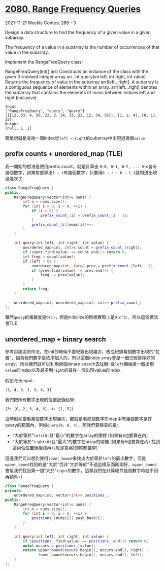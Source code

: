 # [2080. Range Frequency Queries](https://leetcode.com/problems/range-frequency-queries/)

2021-11-21 Weekly Contest 268 - 3

Design a data structure to find the frequency of a given value in a given subarray.

The frequency of a value in a subarray is the number of occurrences of that value in the subarray.

Implement the RangeFreqQuery class:

RangeFreqQuery(int[] arr) Constructs an instance of the class with the given 0-indexed integer array arr.
int query(int left, int right, int value) Returns the frequency of value in the subarray arr[left...right].
A subarray is a contiguous sequence of elements within an array. arr[left...right] denotes the subarray that contains the elements of nums between indices left and right (inclusive).

```
Input
["RangeFreqQuery", "query", "query"]
[[[12, 33, 4, 56, 22, 2, 34, 33, 22, 12, 34, 56]], [1, 2, 4], [0, 11, 33]]
Output
[null, 1, 2]
```

簡單說就是查詢一個index從`left ~ right`的subarray中出現過幾個`value`

## prefix counts + unordered_map (TLE)
我一開始的想法是使用prefix count，就是計算出 `0~0, 0~1, 0~2, ... 0~n`各有幾個數字，如果想要算出`l ~ r`有幾個數字，只要用`0 ~ r - 0 ~ l-1`就知道出現過幾次了:
```cpp
class RangeFreqQuery {
public:
    RangeFreqQuery(vector<int>& nums) {
        int n = nums.size();
        for (int i = 0; i < n; ++i) {
            if (i > 0) {
                prefix_count_[i] = prefix_count_[i - 1];
            }
            prefix_count_[i][nums[i]]++;
        }
    }
    
    int query(int left, int right, int value) {
        unordered_map<int, int>& count = prefix_count_[right];
        if (count.find(value) == count.end()) return 0;
        int freq = count[value];
        if (left > 0) {
            unordered_map<int, int>& prev = prefix_count_[left - 1];
            if (prev.find(value) != prev.end()) {
                freq -= prev[value];
            }
        }
        return freq;
    }
    
    unordered_map<int, unordered_map<int, int>> prefix_count_;
};
```

雖然`query`的複雜度是`O(1)`，但是initialize的時候實際上是`O(n^2)`，所以這個做法會TLE

## unordered_map + binary search
參考討論區的作法，在init的時候不要紀錄出現幾次，改成紀錄每個數字出現的"位置"，因為我們數字是依序加入的，所以這個index array會是一個已經排序好的array，所以我們就可以利用兩個binary search去找到: 從`left`開始第一個出現`value`的index以及最多到`right`的最後一個出現value的index

假設今天input:
```
[3, 4, 3, 3, 3, 4, 3]
```

我們把所有數字出現的位置記錄起來:
```
{3: [0, 2, 3, 4, 6], 4: [1, 5]}
```

這時假如要看某個數字出現幾次，那就是看那個數字在map中有幾個數字是在query的範圍內，例如`query(0, 6, 4)`，那我們要檢查的是:
- "大於等於"`left(0)`且"最小"的數字在array的哪裡 (如果有`0`也要算在內)
- "大於等於"`right(6)`且"最大"的數字在array的哪裡 (如果有`6`也要算在內)
找到這兩個位置後相減再`+1`就是答案(頭尾都要算)

這邊我們可以想到使用`lower_bound`來找出大於等於`left`的最小數字，但是`upper_bound`找到的是"大於"而非"大於等於"不過這樣反而剛剛好，`upper_bound`會幫我們找到第一個"大於"`right`的數字，這樣我們在計算總共幾個數字時就不用再額外`+1`
```cpp
class RangeFreqQuery {
private:
    unordered_map<int, vector<int>> positions_;
public:
    RangeFreqQuery(vector<int>& nums) {
        int n = nums.size();
        for (int i = 0; i < n; ++i) {
            positions_[nums[i]].push_back(i);
        }
    }
    
    int query(int left, int right, int value) {
        if (positions_.find(value) == positions_.end()) return 0;
        auto& occurs = positions_[value];
        return upper_bound(occurs.begin(), occurs.end(), right) -
               lower_bound(occurs.begin(), occurs.end(), left);
    }
};
```
